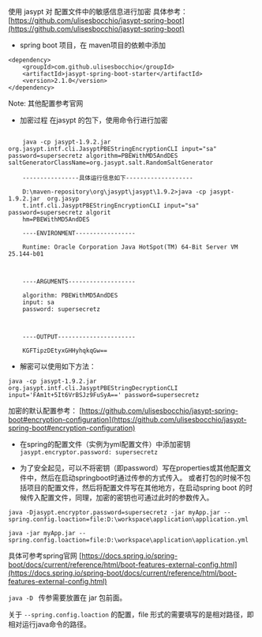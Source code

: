 使用 jasypt 对 配置文件中的敏感信息进行加密
具体参考：
[https://github.com/ulisesbocchio/jasypt-spring-boot](https://github.com/ulisesbocchio/jasypt-spring-boot)

- spring boot 项目，在 maven项目的依赖中添加

```
<dependency>
    <groupId>com.github.ulisesbocchio</groupId>
    <artifactId>jasypt-spring-boot-starter</artifactId>
    <version>2.1.0</version>
</dependency>
```

Note: 其他配置参考官网

- 加密过程 在jasypt 的包下，使用命令行进行加密

```
	
	java -cp jasypt-1.9.2.jar  org.jasypt.intf.cli.JasyptPBEStringEncryptionCLI input="sa" password=supersecretz algorithm=PBEWithMD5AndDES saltGeneratorClassName=org.jasypt.salt.RandomSaltGenerator
	
	----------------具体运行信息如下-------------------
	
	D:\maven-repository\org\jasypt\jasypt\1.9.2>java -cp jasypt-1.9.2.jar  org.jasyp
	t.intf.cli.JasyptPBEStringEncryptionCLI input="sa" password=supersecretz algorit
	hm=PBEWithMD5AndDES
	
	----ENVIRONMENT-----------------
	
	Runtime: Oracle Corporation Java HotSpot(TM) 64-Bit Server VM 25.144-b01
	
	
	
	----ARGUMENTS-------------------
	
	algorithm: PBEWithMD5AndDES
	input: sa
	password: supersecretz
	
	
	
	----OUTPUT----------------------
	
	KGFTipzDEtyxGHHyhqkqGw==

```

 - 解密可以使用如下方法：
```
java -cp jasypt-1.9.2.jar  org.jasypt.intf.cli.JasyptPBEStringDecryptionCLI input='FAm1t+5It6VrBSJz9FuSyA==' password=supersecretz
```
加密的默认配置参考：
[https://github.com/ulisesbocchio/jasypt-spring-boot#encryption-configuration](https://github.com/ulisesbocchio/jasypt-spring-boot#encryption-configuration)

- 在spring的配置文件（实例为yml配置文件）中添加密钥
` jasypt.encryptor.password: supersecretz`

- 为了安全起见，可以不将密钥（即password）写在properties或其他配置文件中，然后在启动springboot时通过传参的方式传入。
或者打包的时候不包括项目的配置文件，然后将配置文件写在其他地方，在启动spring boot 的时候传入配置文件，同理，加密的密钥也可通过此时的参数传入。

```
java -Djasypt.encryptor.password=supersecretz -jar myApp.jar --spring.config.loaction=file:D:\workspace\application\application.yml 

java -jar myApp.jar --spring.config.loaction=file:D:\workspace\application\application.yml 
```
具体可参考spring官网
[https://docs.spring.io/spring-boot/docs/current/reference/html/boot-features-external-config.html](https://docs.spring.io/spring-boot/docs/current/reference/html/boot-features-external-config.html)

`java -D `  传参需要放置在 jar 包前面。

关于 `--spring.config.loaction` 的配置，file 形式的需要填写的是相对路径，即相对运行java命令的路径。
